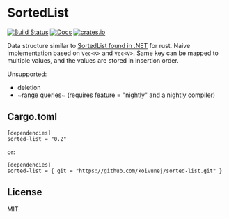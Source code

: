 # SortedList

[![Build Status](https://travis-ci.org/koivunej/sorted-list.svg?branch=master)](https://travis-ci.org/koivunej/sorted-list)
[![Docs](https://docs.rs/crate/sorted-list)](https://docs.rs/sorted-list/badge.svg)
[![crates.io](https://crates.io/crates/sorted-list)](https://img.shields.io/crates/v/sorted-list.svg)

Data structure similar to [SortedList found in .NET](https://msdn.microsoft.com/en-us/library/ms132319(v=vs.110).aspx) for rust.
Naive implementation based on `Vec<K>` and `Vec<V>`.
Same key can be mapped to multiple values, and the values are stored in insertion order.

Unsupported:

 * deletion
 * ~range queries~ (requires feature = "nightly" and a nightly compiler)

## Cargo.toml

```
[dependencies]
sorted-list = "0.2"
```

or:

```
[dependencies]
sorted-list = { git = "https://github.com/koivunej/sorted-list.git" }
```

## License

MIT.
